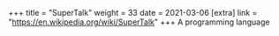 +++
title = "SuperTalk"
weight = 33
date = 2021-03-06
[extra]
link = "https://en.wikipedia.org/wiki/SuperTalk"
+++
A programming language

